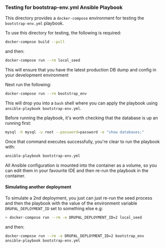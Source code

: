 ### Testing for bootstrap-env.yml Ansible Playbook

This directory provides a `docker-compose` environment for testing the `bootstrap-env.yml` playbook.

To use this directory for testing, the following is required:

```bash
docker-compose build --pull
```

and then:

```bash
docker-compose run --rm local_seed
```

This will ensure that you have the latest production DB dump and config in your development environment

Next run the following:

```bash
docker-compose run --rm bootstrap_env
```

This will drop you into a `bash` shell where you can apply the playbook using `ansible-playbook bootstrap-env.yml`.

Before running the playbook, it's worth checking that the database is up an running first:

```bash
mysql -h mysql -u root --password=password -e "show databases;"
```

Once that command executes successfully, you're clear to run the playbook with:

```bash
ansible-playbook bootstrap-env.yml
```

All Ansible configuration is mounted into the container as a volume, so you can edit them in your favourite IDE
and then re-run the playbook in the container.

#### Simulating another deployment

To simulate a 2nd deployment, you just can just re-run the seed process and then the playbook with the value of the
environment variable `DRUPAL_DEPLOYMENT_ID` set to something else e.g:

```bash
> docker-compose run --rm -e DRUPAL_DEPLOYMENT_ID=2 local_seed
```

and then:

```bash
docker-compose run --rm -e DRUPAL_DEPLOYMENT_ID=2 bootstrap_env
ansible-playbook bootstrap-env.yml
``` 